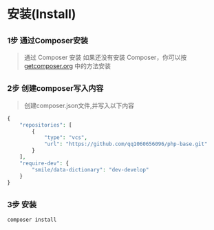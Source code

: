 安装(Install)
=========================

<small>1步 通过Composer安装</small>
-------------------------
> 通过 Composer 安装
如果还没有安装 Composer，你可以按 [getcomposer.org](https://getcomposer.org/) 中的方法安装


<small>2步 创建composer写入内容</small>
-------------------------
> 创建composer.json文件,并写入以下内容

```php
{
	"repositories": [
        {
            "type": "vcs",
            "url": "https://github.com/qq1060656096/php-base.git"
        }
    ],
	"require-dev": {
		"smile/data-dictionary": "dev-develop"
    }
}	
```


<small>3步 安装</small>
-------------------------
```php
composer install
```

